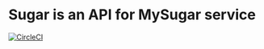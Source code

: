# Sugar is an API for MySugar service

[![CircleCI](https://circleci.com/gh/igomonov88/sugar/tree/master.svg?style=svg&circle-token=41fe6a510fd0b416d4942cb3b9f77a137d71593d)](https://circleci.com/gh/igomonov88/sugar/tree/master)
